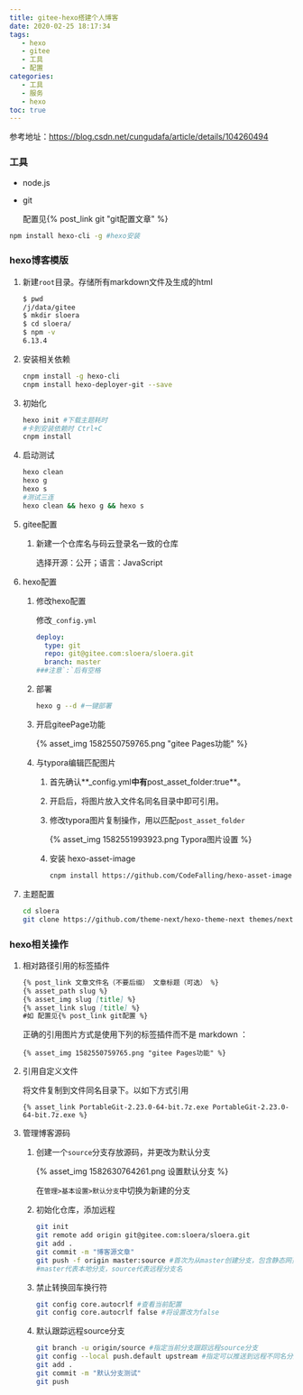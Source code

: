 ```yaml
---
title: gitee-hexo搭建个人博客
date: 2020-02-25 18:17:34
tags: 
   - hexo 
   - gitee 
   - 工具 
   - 配置 
categories:
   - 工具
   - 服务
   - hexo
toc: true
---
```


参考地址：<https://blog.csdn.net/cungudafa/article/details/104260494>

### 工具

- node.js

- git

  配置见{% post_link git "git配置文章" %}

```sh
npm install hexo-cli -g #hexo安装
```
<!-- more -->
### hexo博客模版

1. 新建`root`目录。存储所有markdown文件及生成的html

   ```sh
   $ pwd
   /j/data/gitee
   $ mkdir sloera
   $ cd sloera/
   $ npm -v
   6.13.4
   ```

2. 安装相关依赖

   ```sh
   cnpm install -g hexo-cli
   cnpm install hexo-deployer-git --save
   ```

   

3. 初始化

   ```sh
   hexo init #下载主题耗时
   #卡到安装依赖时 Ctrl+C
   cnpm install
   ```

4. 启动测试

   ```sh
   hexo clean
   hexo g
   hexo s
   #测试三连
   hexo clean && hexo g && hexo s
   ```

   

5. gitee配置

   1. 新建一个仓库名与码云登录名一致的仓库

      选择开源：公开；语言：JavaScript

6. hexo配置

   1. 修改hexo配置

      修改`_config.yml`

      ```yaml
      deploy:
        type: git
        repo: git@gitee.com:sloera/sloera.git
        branch: master
      ###注意`:`后有空格
      ```

   2. 部署

      ```sh
      hexo g --d #一键部署
      ```

   3. 开启giteePage功能

      {% asset_img 1582550759765.png "gitee Pages功能" %}

   4. 与typora编辑匹配图片

      1. 首先确认**_config.yml**中有**post_asset_folder:true**。

      2. 开启后，将图片放入文件名同名目录中即可引用。

      3. 修改typora图片复制操作，用以匹配`post_asset_folder`

         {% asset_img 1582551993923.png Typora图片设置 %}

      4. 安装 hexo-asset-image

         ```sh
         cnpm install https://github.com/CodeFalling/hexo-asset-image --save
         ```

7. 主题配置

   ```sh
   cd sloera
   git clone https://github.com/theme-next/hexo-theme-next themes/next
   ```

### hexo相关操作

1. 相对路径引用的标签插件

   ```md
   {% post_link 文章文件名（不要后缀） 文章标题（可选） %}
   {% asset_path slug %}
   {% asset_img slug [title] %}
   {% asset_link slug [title] %}
   #如 配置见{% post_link git配置 %}
   ```

   正确的引用图片方式是使用下列的标签插件而不是 markdown ：

   ```
   {% asset_img 1582550759765.png "gitee Pages功能" %}
   ```

2. 引用自定义文件

   将文件复制到文件同名目录下。以如下方式引用

   ```
   {% asset_link PortableGit-2.23.0-64-bit.7z.exe PortableGit-2.23.0-64-bit.7z.exe %}
   ```
   
3. 管理博客源码

   1. 创建一个`source`分支存放源码，并更改为默认分支

      {% asset_img 1582630764261.png 设置默认分支 %}

      在`管理>基本设置>默认分支`中切换为新建的分支

   2. 初始化仓库，添加远程
   
      ```sh
      git init
      git remote add origin git@gitee.com:sloera/sloera.git
      git add .
      git commit -m "博客源文章"
      git push -f origin master:source #首次为从master创建分支，包含静态网页，需要使用-f强制覆盖
      #master代表本地分支，source代表远程分支名
      ```

   3. 禁止转换回车换行符
   
      ```sh
      git config core.autocrlf #查看当前配置
      git config core.autocrlf false #将设置改为false
      ```
      
   4. 默认跟踪远程source分支
   
      ```sh
      git branch -u origin/source #指定当前分支跟踪远程source分支
      git config --local push.default upstream #指定可以推送到远程不同名分支
      git add .
      git commit -m "默认分支测试"
      git push
      ```